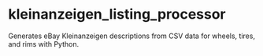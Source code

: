 # kleinanzeigen_listing_processor
Generates eBay Kleinanzeigen descriptions from CSV data for wheels, tires, and rims with Python.
